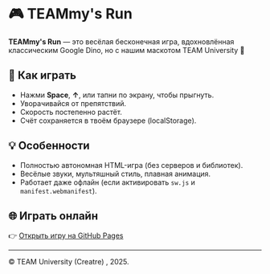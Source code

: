 # 🎮 TEAMmy's Run

**TEAMmy's Run** — это весёлая бесконечная игра, вдохновлённая классическим Google Dino, но с нашим маскотом TEAM University 🐾

## 🚀 Как играть
- Нажми **Space**, **↑**, или тапни по экрану, чтобы прыгнуть.
- Уворачивайся от препятствий.
- Скорость постепенно растёт.
- Счёт сохраняется в твоём браузере (localStorage).

## 💡 Особенности
- Полностью автономная HTML-игра (без серверов и библиотек).
- Весёлые звуки, мультяшный стиль, плавная анимация.
- Работает даже офлайн (если активировать `sw.js` и `manifest.webmanifest`).

## 🌐 Играть онлайн
👉 [Открыть игру на GitHub Pages](https://YOUR-USERNAME.github.io/YOUR-REPO-NAME/)

---
© TEAM University (Creatre) , 2025.
